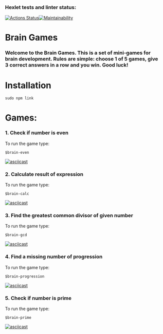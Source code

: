 ### Hexlet tests and linter status:
[![Actions Status](https://github.com/SonOfSteveJobs/frontend-project-44/workflows/hexlet-check/badge.svg)](https://github.com/SonOfSteveJobs/frontend-project-44/actions)[![Maintainability](https://api.codeclimate.com/v1/badges/4c0befa2486d42f1061a/maintainability)](https://codeclimate.com/github/SonOfSteveJobs/frontend-project-44/maintainability)

# Brain Games

### Welcome to the Brain Games. This is a set of mini-games for brain development. Rules are simple: choose 1 of 5 games, give 3 correct answers in a row and you win. Good luck!

# Installation
```
sudo npm link
```

# Games:
### 1. Check if number is even
To run the game type: 
```
$brain-even
```
[![asciicast](https://asciinema.org/a/CcHfIpDynaCw3W4KHBs6CQAZc.svg)](https://asciinema.org/a/CcHfIpDynaCw3W4KHBs6CQAZc)

### 2. Calculate result of expression
To run the game type: 
```
$brain-calc
```

[![asciicast](https://asciinema.org/a/CMT3jKeUDIXz0QRb12KE2jsTS.svg)](https://asciinema.org/a/CMT3jKeUDIXz0QRb12KE2jsTS)

### 3. Find the greatest common divisor of given number
To run the game type: 
```
$brain-gcd
```

[![asciicast](https://asciinema.org/a/IxrzZqWtkzQziz8NAwrfECi69.svg)](https://asciinema.org/a/IxrzZqWtkzQziz8NAwrfECi69)

### 4. Find a missing number of progression
To run the game type: 
```
$brain-progression
```

[![asciicast](https://asciinema.org/a/333fsKLr6UOn8EPmpY4BJOIli.svg)](https://asciinema.org/a/333fsKLr6UOn8EPmpY4BJOIli)

### 5. Check if number is prime
To run the game type: 
```
$brain-prime
```

[![asciicast](https://asciinema.org/a/lgVHldeXuAWK9x3BDRnJGP3RO.svg)](https://asciinema.org/a/lgVHldeXuAWK9x3BDRnJGP3RO)